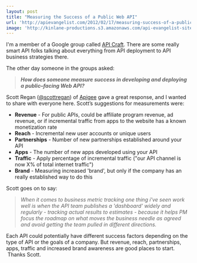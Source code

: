 ```yaml
---
layout: post
title: "Measuring the Success of a Public Web API"
url: 'http://apievangelist.com/2012/02/17/measuring-success-of-a-public-web-api/'
image: 'http://kinlane-productions.s3.amazonaws.com/api-evangelist-site/blog/API-Craft-Logo.png'
---
```


[<img class="c1" src="http://kinlane-productions.s3.amazonaws.com/api-evangelist/API-Craft-Logo.png" alt="" align="right" />][1]I'm a member of a Google group called [API Craft][2]. There are some really smart API folks talking about everything from API deployment to API business strategies there.  

The other day someone in the groups asked:

> _**How does someone measure success in developing and deploying a public–facing Web API?**_

Scott Regan ([@scottregan][3]) of [Apigee][4] gave a great response, and I wanted to share with everyone here. Scott’s suggestions for measurements were:

  * **Revenue** \- For public APIs, could be affiliate program revenue, ad revenue, or if incremental traffic from apps to the website has a known monetization rate
  * **Reach** \- Incremental new user accounts or unique users
  * **Partnerships** \- Number of new partnerships established around your API
  * **Apps** \- The number of new apps developed using your API
  * **Traffic** \- Apply percentage of incremental traffic ("our API channel is now X% of total internet traffic")
  * **Brand** \- Measuring increased 'brand', but only if the company has an really established way to do this

Scott goes on to say:

> _When it comes to business metric tracking one thing i've seen work well is when the API team publishes a 'dashboard' widely and regularly - tracking actual results to estimates - because it helps PM focus the roadmap on what moves the business needle as agreed and avoid getting the team pulled in different directions._

Each API could potentially have different success factors depending on the type of API or the goals of a company. But revenue, reach, partnerships, apps, traffic and increased brand awareness are good places to start.  Thanks Scott.

   [1]: http://groups.google.com/group/api-craft
   [2]: http://groups.google.com/group/api-craft (API Craft)
   [3]: https://twitter.com/#!/scottregan
   [4]: http://www.apigee.com (Apigee)
